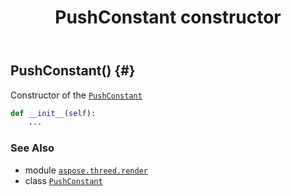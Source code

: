 ﻿---
title: PushConstant constructor
second_title: Aspose.3D for Python via .NET API References
description: 
type: docs
weight: 10
url: /python-net/aspose.threed.render/pushconstant/__init__/
is_root: false
---

## PushConstant() {#}

Constructor of the [`PushConstant`](/3d/python-net/aspose.threed.render/pushconstant)



```python
def __init__(self):
    ...
```





### See Also
* module [`aspose.threed.render`](../../)
* class [`PushConstant`](/3d/python-net/aspose.threed.render/pushconstant)
